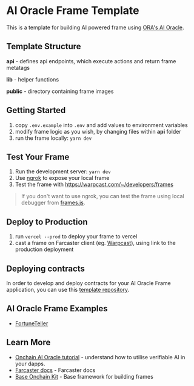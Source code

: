 # AI Oracle Frame Template
This is a template for building AI powered frame using [ORA's AI Oracle](https://docs.ora.io/doc/oao-onchain-ai-oracle/introduction).

## Template Structure
**api** - defines api endpoints, which execute actions and return frame metatags

**lib** - helper functions

**public** - directory containing frame images

## Getting Started
1. copy `.env.example` into `.env` and add values to environment variables
2. modify frame logic as you wish, by changing files within **api** folder
3. run the frame locally: `yarn dev`


## Test Your Frame

1. Run the development server: `yarn dev`
2. Use [ngrok](https://ngrok.com/) to expose your local frame 
3. Test the frame with https://warpcast.com/~/developers/frames

> If you don't want to use ngrok, you can test the frame using local debugger from [frames.js](https://framesjs.org/).

## Deploy to Production
1. run `vercel --prod` to deploy your frame to vercel
2. cast a frame on Farcaster client (eg. [Warpcast](https://warpcast.com/)), using link to the production deployment

## Deploying contracts
In order to develop and deploy contracts for your AI Oracle Frame application, you can use this [template repository](https://github.com/ora-io/Interaction_With_OAO_Template).


## AI Oracle Frame Examples

- [FortuneTeller](https://github.com/hadzija7/fortune-teller-frame)


## Learn More


- [Onchain AI Oracle tutorial](https://docs.ora.io/doc/oao-onchain-ai-oracle/develop-guide/tutorials/interaction-with-oao-tutorial) - understand how to utilise verifiable AI in your dapps.
- [Farcaster docs](https://docs.farcaster.xyz/) - Farcaster docs
- [Base Onchain Kit](https://onchainkit.xyz/) - Base framework for building frames
